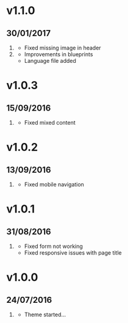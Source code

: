 # v1.1.0
## 30/01/2017

1. [](#bugfix)
    * Fixed missing image in header
1. [](#improved)
    * Improvements in blueprints
    * Language file added

# v1.0.3
## 15/09/2016

1. [](#bugfix)
    * Fixed mixed content

# v1.0.2
## 13/09/2016

1. [](#bugfix)
    * Fixed mobile navigation

# v1.0.1
## 31/08/2016

1. [](#bugfix)
    * Fixed form not working
    * Fixed responsive issues with page title

# v1.0.0
## 24/07/2016

1. [](#new)
    * Theme started...

